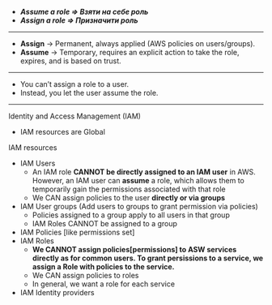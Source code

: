 - ***Assume a role => Взяти на себе роль***
- ***Assign a role => Призначити роль***

---

- **Assign** → Permanent, always applied (AWS policies on users/groups).
- **Assume** → Temporary, requires an explicit action to take the role, expires, and is based on trust.
---
- You can’t assign a role to a user.
- Instead, you let the user assume the role.

---

Identity and Access Management (IAM)

- IAM resources are Global

IAM resources
- IAM Users
  - An IAM role **CANNOT be directly assigned to an IAM user** in AWS. However, an IAM user can **assume** a role, which allows them to temporarily gain the permissions associated with that role
  - We CAN assign policies to the user **directly or via groups**
- IAM User groups (Add users to groups to grant permission via policies)
  - Policies assigned to a group apply to all users in that group
  - IAM Roles CANNOT be assigned to a group
- IAM Policies [like permissions set]
- IAM Roles
  - **We CANNOT assign policies[permissions] to ASW services directly as for common users. To grant persissions to a service, we assign a Role with policies to the service.**
  - We CAN assign policies to roles
  - In general, we want a role for each service
- IAM Identity providers
